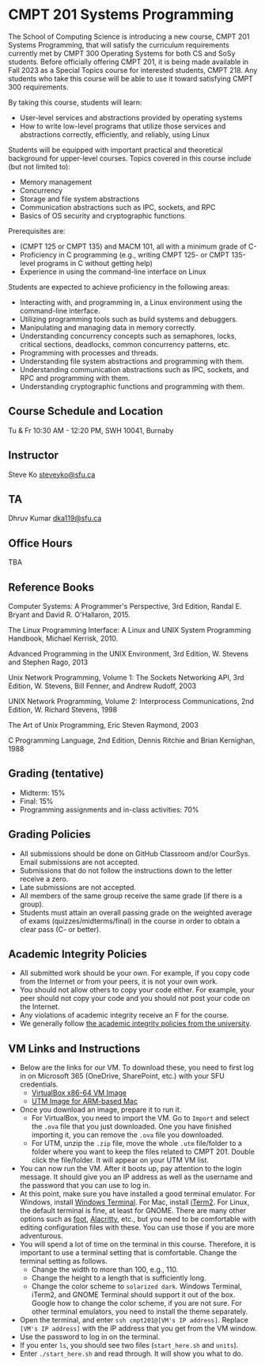 # CMPT 201 Systems Programming

The School of Computing Science is introducing a new course, CMPT 201 Systems Programming, that will
satisfy the curriculum requirements currently met by CMPT 300 Operating Systems for both CS and SoSy
students. Before officially offering CMPT 201, it is being made available in Fall 2023 as a Special
Topics course for interested students, CMPT 218. Any students who take this course will be able to
use it toward satisfying CMPT 300 requirements.

By taking this course, students will learn:

* User-level services and abstractions provided by operating systems
* How to write low-level programs that utilize those services and abstractions correctly,
  efficiently, and reliably, using Linux

Students will be equipped with important practical and theoretical background for upper-level
courses. Topics covered in this course include (but not limited to):

* Memory management
* Concurrency
* Storage and file system abstractions
* Communication abstractions such as IPC, sockets, and RPC
* Basics of OS security and cryptographic functions.

Prerequisites are:

* (CMPT 125 or CMPT 135) and MACM 101, all with a minimum grade of C-
* Proficiency in C programming (e.g., writing CMPT 125- or CMPT 135-level programs in C without
  getting help)
* Experience in using the command-line interface on Linux

Students are expected to achieve proficiency in the following areas:

* Interacting with, and programming in, a Linux environment using the command-line interface.
* Utilizing programming tools such as build systems and debuggers.
* Manipulating and managing data in memory correctly.
* Understanding concurrency concepts such as semaphores, locks, critical sections, deadlocks, common
  concurrency patterns, etc.
* Programming with processes and threads.
* Understanding file system abstractions and programming with them.
* Understanding communication abstractions such as IPC, sockets, and RPC and programming with them.
* Understanding cryptographic functions and programming with them.

## Course Schedule and Location

Tu & Fr 10:30 AM - 12:20 PM, SWH 10041, Burnaby

## Instructor

Steve Ko <steveyko@sfu.ca>

## TA

Dhruv Kumar <dka119@sfu.ca>

## Office Hours

TBA

## Reference Books

Computer Systems: A Programmer's Perspective, 3rd Edition, Randal E. Bryant and David R. O'Hallaron,
2015.

The Linux Programming Interface: A Linux and UNIX System Programming Handbook, Michael Kerrisk,
2010.

Advanced Programming in the UNIX Environment, 3rd Edition, W. Stevens and Stephen Rago, 2013

Unix Network Programming, Volume 1: The Sockets Networking API, 3rd Edition, W. Stevens, Bill
Fenner, and Andrew Rudoff, 2003

UNIX Network Programming, Volume 2: Interprocess Communications, 2nd Edition, W. Richard Stevens,
1998

The Art of Unix Programming, Eric Steven Raymond, 2003

C Programming Language, 2nd Edition, Dennis Ritchie and Brian Kernighan, 1988

## Grading (tentative)

* Midterm: 15%
* Final: 15%
* Programming assignments and in-class activities: 70%

## Grading Policies

* All submissions should be done on GitHub Classroom and/or CourSys. Email submissions are not
  accepted.
* Submissions that do not follow the instructions down to the letter receive a zero.
* Late submissions are not accepted.
* All members of the same group receive the same grade (if there is a group).
* Students must attain an overall passing grade on the weighted average of exams
  (quizzes/midterms/final) in the course in order to obtain a clear pass (C- or better).

## Academic Integrity Policies

* All submitted work should be your own. For example, if you copy code from the Internet or from
  your peers, it is not your own work.
* You should not allow others to copy your code either. For example, your peer should not copy your
  code and you should not post your code on the Internet.
* Any violations of academic integrity receive an F for the course.
* We generally follow [the academic integrity policies from the
  university](http://www.sfu.ca/students/academicintegrity.html).

## VM Links and Instructions

* Below are the links for our VM. To download these, you need to first log in on Microsoft 365
(OneDrive, SharePoint, etc.) with your SFU credentials.
    * [VirtualBox x86-64 VM Image]()
    * [UTM Image for ARM-based Mac]()
* Once you download an image, prepare it to run it.
    * For VirtualBox, you need to import the VM. Go to `Import` and select the `.ova` file that you
      just downloaded. One you have finished importing it, you can remove the `.ova` file you
      downloaded.
    * For UTM, unzip the `.zip` file, move the whole `.utm` file/folder to a folder where you want
      to keep the files related to CMPT 201. Double click the file/folder. It will appear on your
      UTM VM list.
* You can now run the VM. After it boots up, pay attention to the login message. It should give you
  an IP address as well as the username and the password that you can use to log in.
* At this point, make sure you have installed a good terminal emulator. For Windows, install
  [Windows Terminal](https://apps.microsoft.com/store/detail/windows-terminal/9N0DX20HK701). For
  Mac, install [iTerm2](https://iterm2.com/). For Linux, the default terminal is fine, at least for
  GNOME. There are many other options such as [foot](https://codeberg.org/dnkl/foot),
  [Alacritty](https://alacritty.org/), etc., but you need to be comfortable with editing
  configuration files with these. You can use those if you are more adventurous.
* You will spend a lot of time on the terminal in this course. Therefore, it is important to use a
  terminal setting that is comfortable. Change the terminal setting as follows.
    * Change the width to more than 100, e.g., 110.
    * Change the height to a length that is sufficiently long.
    * Change the color scheme to `solarized dark`. Windows Terminal, iTerm2, and GNOME Terminal
      should support it out of the box. Google how to change the color scheme, if you are not sure.
      For other terminal emulators, you need to install the theme separately.
* Open the terminal, and enter `ssh cmpt201@[VM's IP address]`. Replace `[VM's IP address]` with the
  IP address that you get from the VM window.
* Use the password to log in on the terminal.
* If you enter `ls`, you should see two files (`start_here.sh` and `units`).
* Enter `./start_here.sh` and read through. It will show you what to do.
